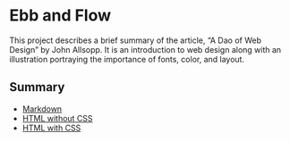 # Ebb and Flow
This project describes a brief summary of the article, “A Dao of Web Design” by John Allsopp. It is an introduction to web design along with an illustration portraying the importance of fonts, color, and layout. 

## Summary
* [Markdown](https://github.com/amyc514/Ebb-and-Flow/blob/master/webdesign–summary.md)
* [HTML without CSS](https://github.com/amyc514/Ebb-and-Flow/blob/master/webdesign-summary.html)
* [HTML with CSS](https://github.com/amyc514/Ebb-and-Flow/blob/master/index.html)
